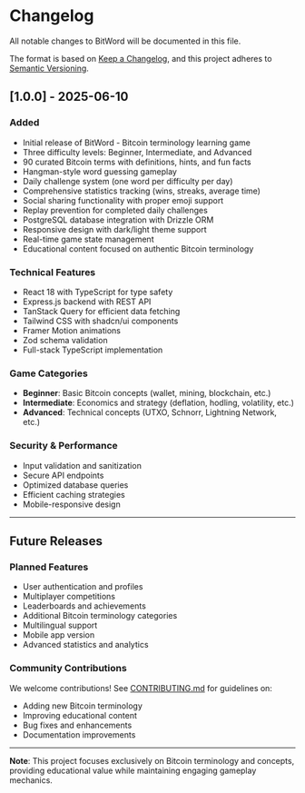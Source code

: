 # Changelog

All notable changes to BitWord will be documented in this file.

The format is based on [Keep a Changelog](https://keepachangelog.com/en/1.0.0/),
and this project adheres to [Semantic Versioning](https://semver.org/spec/v2.0.0.html).

## [1.0.0] - 2025-06-10

### Added
- Initial release of BitWord - Bitcoin terminology learning game
- Three difficulty levels: Beginner, Intermediate, and Advanced
- 90 curated Bitcoin terms with definitions, hints, and fun facts
- Hangman-style word guessing gameplay
- Daily challenge system (one word per difficulty per day)
- Comprehensive statistics tracking (wins, streaks, average time)
- Social sharing functionality with proper emoji support
- Replay prevention for completed daily challenges
- PostgreSQL database integration with Drizzle ORM
- Responsive design with dark/light theme support
- Real-time game state management
- Educational content focused on authentic Bitcoin terminology

### Technical Features
- React 18 with TypeScript for type safety
- Express.js backend with REST API
- TanStack Query for efficient data fetching
- Tailwind CSS with shadcn/ui components
- Framer Motion animations
- Zod schema validation
- Full-stack TypeScript implementation

### Game Categories
- **Beginner**: Basic Bitcoin concepts (wallet, mining, blockchain, etc.)
- **Intermediate**: Economics and strategy (deflation, hodling, volatility, etc.)
- **Advanced**: Technical concepts (UTXO, Schnorr, Lightning Network, etc.)

### Security & Performance
- Input validation and sanitization
- Secure API endpoints
- Optimized database queries
- Efficient caching strategies
- Mobile-responsive design

---

## Future Releases

### Planned Features
- User authentication and profiles
- Multiplayer competitions
- Leaderboards and achievements  
- Additional Bitcoin terminology categories
- Multilingual support
- Mobile app version
- Advanced statistics and analytics

### Community Contributions
We welcome contributions! See [CONTRIBUTING.md](CONTRIBUTING.md) for guidelines on:
- Adding new Bitcoin terminology
- Improving educational content
- Bug fixes and enhancements
- Documentation improvements

---

**Note**: This project focuses exclusively on Bitcoin terminology and concepts, providing educational value while maintaining engaging gameplay mechanics.